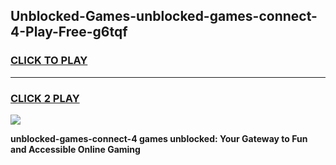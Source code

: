 
## Unblocked-Games-unblocked-games-connect-4-Play-Free-g6tqf
<h3>
<a href="https://premium76.site?title=unblocked-games-connect-4&ref=21A">CLICK TO PLAY</a></h3>
<hr>

<h3>
<a href="https://premium76.site?title=unblocked-games-connect-4&ref=21A">CLICK 2 PLAY</a>
  
</h3>

<a href="https://premium76.site?title=unblocked-games-connect-4&ref=21A"><img src="https://clearcache.store/games.png"></a>


**unblocked-games-connect-4 games unblocked: Your Gateway to Fun and Accessible Online Gaming**
